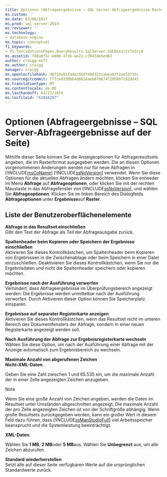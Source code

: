 ```yaml
---
title: Optionen (Abfrageergebnisse – SQL Server-Abfrageergebnisse Rasterseite) | Microsoft-Dokumentation
ms.custom: ''
ms.date: 03/06/2017
ms.prod: sql-server-2014
ms.reviewer: ''
ms.technology:
- database-engine
ms.topic: conceptual
f1_keywords:
- VS.ToolsOptionsPages.QueryResults.SqlServer.SQLResultsToGrid
ms.assetid: f88a0f5c-e800-473b-ae23-c3943de5ed63
author: craigg-msft
ms.author: craigg
manager: craigg
ms.openlocfilehash: d8719a91fada156d74003231abea67f2ae55f35c
ms.sourcegitcommit: f7fced330b64d6616aeb8766747295807c92dd41
ms.translationtype: MT
ms.contentlocale: de-DE
ms.lasthandoff: 04/23/2019
ms.locfileid: "62844297"
---
```

# <a name="options-query-results-sql-server-results-to-grid-page"></a>Optionen (Abfrageergebnisse – SQL Server-Abfrageergebnisse auf der Seite)
  Mithilfe dieser Seite können Sie die Anzeigeoptionen für Abfrageresultsets angeben, die im Rasterformat ausgegeben werden. Die an diesen Optionen vorgenommenen Änderungen werden nur für neue Abfragen in [!INCLUDE[msCoName](../includes/msconame-md.md)] [!INCLUDE[ssNoVersion](../includes/ssnoversion-md.md)] verwendet. Wenn Sie diese Optionen für die aktuellen Abfragen ändern möchten, klicken Sie entweder im Menü **Abfrage** auf **Abfrageoptionen**, oder klicken Sie mit der rechten Maustaste in das Abfragefenster von [!INCLUDE[ssNoVersion](../includes/ssnoversion-md.md)], und wählen Sie **Abfrageoptionen**. Klicken Sie im linken Bereich des Dialogfelds **Abfrageoptionen** unter **Ergebnisse**auf **Raster**.  
  
## <a name="uielement-list"></a>Liste der Benutzeroberflächenelemente  
 **Abfrage in das Resultset einschließen**  
 Gibt den Text der Abfrage als Teil der Abfrageausgabe zurück.  
  
 **Spaltenheader beim Kopieren oder Speichern der Ergebnisse einschließen**  
 Aktivieren Sie dieses Kontrollkästchen, um Spaltenheader beim Kopieren von Ergebnissen in die Zwischenablage oder beim Speichern in einer Datei einzuschließen. Deaktivieren Sie dieses Kontrollkästchen, wenn Sie nur die Ergebnisdaten und nicht die Spaltenheader speichern oder kopieren möchten.  
  
 **Ergebnisse nach der Ausführung verwerfen**  
 Verhindert, dass Abfrageergebnisse im Überprüfungsbereich angezeigt werden. Die Ergebnisse werden unmittelbar nach der Ausführung verworfen. Durch Aktivieren dieser Option können Sie Speicherplatz einsparen.  
  
 **Ergebnisse auf separater Registerkarte anzeigen**  
 Aktivieren Sie dieses Kontrollkästchen, wenn das Resultset nicht im unteren Bereich des Dokumentfensters der Abfrage, sondern in einer neuen Registerkarte angezeigt werden soll.  
  
 **Nach Ausführung der Abfrage zur Ergebnisregisterkarte wechseln**  
 Wählen Sie diese Option, um nach der Ausführung einer Abfrage mit der Anzeige automatisch zum Ergebnisbereich zu wechseln.  
  
 **Maximale Anzahl von abgerufenen Zeichen**  
 **Nicht-XML-Daten**:  
  
 Geben Sie eine Zahl zwischen 1 und 65.535 ein, um die maximale Anzahl der in einer Zelle angezeigten Zeichen anzugeben.  
  
> [!NOTE]  
>  Wenn Sie eine große Anzahl von Zeichen angeben, werden die Daten im Resultset unter Umständen abgeschnitten angezeigt. Die maximale Anzahl der pro Zelle angezeigten Zeichen ist von der Schriftgröße abhängig. Wenn große Resultsets zurückgegeben werden, kann ein großer Wert in diesem Feld dazu führen, dass [!INCLUDE[ssManStudioFull](../includes/ssmanstudiofull-md.md)] viel Arbeitsspeicher beansprucht und die Systemleistung beeinträchtigt.  
  
 **XML-Daten**:  
  
 Wählen Sie **1 MB**, **2 MB**oder **5 MB**aus. Wählen Sie **Unbegrenzt** aus, um alle Zeichen abzurufen.  
  
 **Standard wiederherstellen**  
 Setzt alle auf dieser Seite verfügbaren Werte auf die ursprünglichen Standardwerte zurück.  
  
  
